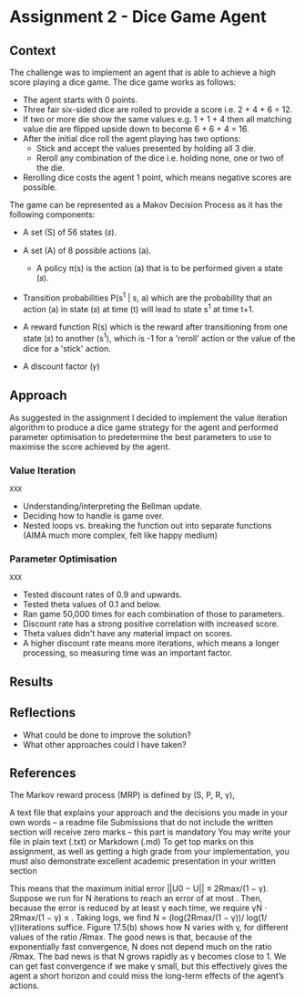 # Assignment 2 - Dice Game Agent

## Context
The challenge was to implement an agent that is able to achieve a high score playing a dice game. The dice game works as follows:

- The agent starts with 0 points.
- Three fair six-sided dice are rolled to provide a score i.e. 2 + 4 + 6 = 12. 
- If two or more die show the same values e.g. 1 + 1 + 4 then all matching value die are flipped upside down to become 6 + 6 + 4 = 16.
- After the initial dice roll the agent playing has two options:
  - Stick and accept the values presented by holding all 3 die.
  - Reroll any combination of the dice i.e. holding none, one or two of the die. 
- Rerolling dice costs the agent 1 point, which means negative scores are possible. 

The game can be represented as a Makov Decision Process as it has the following components:

- A set (S) of 56 states (𝑠).
- A set (A) of 8 possible actions (a).
  - A policy π(s) is the action (a) that is to be performed given a state (𝑠).
- Transition probabilities P(s<sup>1</sup> | s, a) which are the probability that an action (a) in state (𝑠) at time (t) will lead to state s<sup>1</sup> at time t+1.
- A reward function R(s) which is the reward after transitioning from one state (𝑠) to another (s<sup>1</sup>), which is -1 for a 'reroll' action or the value of the dice for a 'stick' action.







- A discount factor (𝛾)







## Approach
As suggested in the assignment I decided to implement the value iteration algorithm to produce a dice game strategy for the agent and performed parameter optimisation to predetermine the best parameters to use to maximise the score achieved by the agent. 

### Value Iteration

```
XXX
```
- Understanding/interpreting the Bellman update.
- Deciding how to handle is game over. 
- Nested loops vs. breaking the function out into separate functions (AIMA much more complex, felt like happy medium)

### Parameter Optimisation

```
XXX
```
- Tested discount rates of 0.9 and upwards.
- Tested theta values of 0.1 and below.
- Ran game 50,000 times for each combination of those to parameters.
- Discount rate has a strong positive correlation with increased score.
- Theta values didn't have any material impact on scores.
- A higher discount rate means more iterations, which means a longer processing, so measuring time was an important factor. 

## Results

## Reflections
- What could be done to improve the solution?
- What other approaches could I have taken?

## References

The Markov reward process (MRP) is defined by (S, P, R, γ), 

A text file that explains your approach and the decisions you made in your own words – a readme file
Submissions that do not include the written section will receive zero marks – this part is mandatory
You may write your file in plain text (.txt) or Markdown (.md)
To get top marks on this assignment, as well as getting a high grade from your implementation, you must also demonstrate excellent academic presentation in your written section

 This means that the maximum initial error ||U0 − U|| ≤ 2Rmax/(1 − γ).
Suppose we run for N iterations to reach an error of at most . Then, because the error is
reduced by at least γ each time, we require γN · 2Rmax/(1 − γ) ≤ . Taking logs, we find
N = (log(2Rmax/(1 − γ))/ log(1/γ))iterations suffice. Figure 17.5(b) shows how N varies with γ, for different values of the ratio
/Rmax. The good news is that, because of the exponentially fast convergence, N does not
depend much on the ratio /Rmax. The bad news is that N grows rapidly as γ becomes close
to 1. We can get fast convergence if we make γ small, but this effectively gives the agent a
short horizon and could miss the long-term effects of the agent’s actions.
